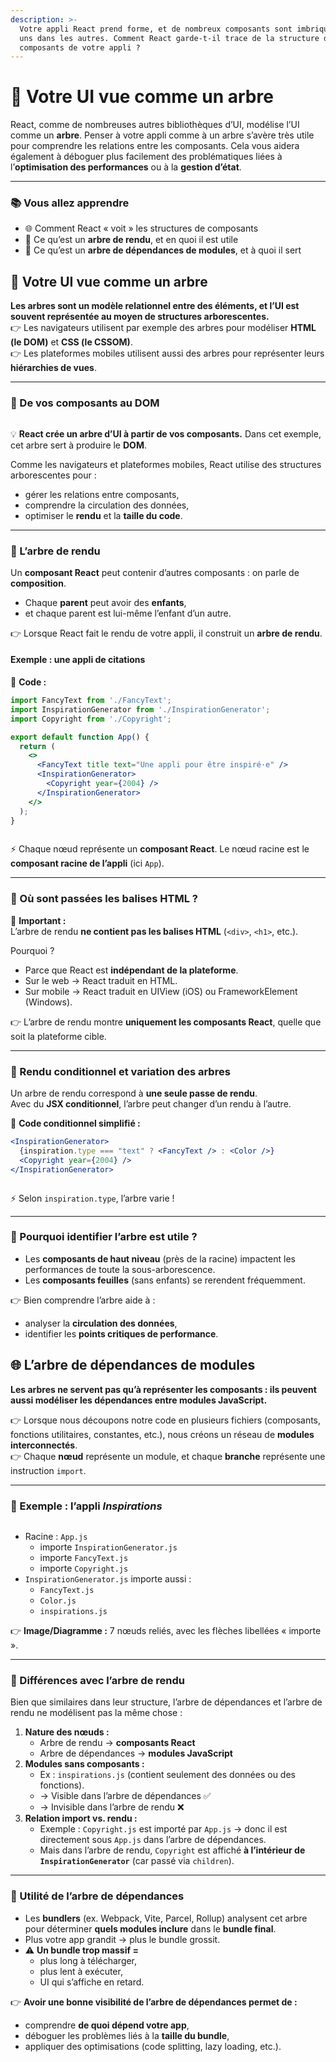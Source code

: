 ```yaml
---
description: >-
  Votre appli React prend forme, et de nombreux composants sont imbriqués les
  uns dans les autres. Comment React garde-t-il trace de la structure de
  composants de votre appli ?
---
```


# 🌳 Votre UI vue comme un arbre

React, comme de nombreuses autres bibliothèques d’UI, modélise l’UI comme un **arbre**. Penser à votre appli comme à un arbre s’avère très utile pour comprendre les relations entre les composants. Cela vous aidera également à déboguer plus facilement des problématiques liées à l’**optimisation des performances** ou à la **gestion d’état**.

***

### 📚 Vous allez apprendre

* 🌐 Comment React « voit » les structures de composants
* 🌲 Ce qu’est un **arbre de rendu**, et en quoi il est utile
* 🔗 Ce qu’est un **arbre de dépendances de modules**, et à quoi il sert

## 🌳 Votre UI vue comme un arbre

**Les arbres sont un modèle relationnel entre des éléments, et l’UI est souvent représentée au moyen de structures arborescentes.**\
👉 Les navigateurs utilisent par exemple des arbres pour modéliser **HTML (le DOM)** et **CSS (le CSSOM)**.\
👉 Les plateformes mobiles utilisent aussi des arbres pour représenter leurs **hiérarchies de vues**.

***

### 🔹 De vos composants au DOM

<figure><img src="../.gitbook/assets/image (9) (1) (1).png" alt=""><figcaption></figcaption></figure>

💡 **React crée un arbre d’UI à partir de vos composants.** Dans cet exemple, cet arbre sert à produire le **DOM**.

Comme les navigateurs et plateformes mobiles, React utilise des structures arborescentes pour :

* gérer les relations entre composants,
* comprendre la circulation des données,
* optimiser le **rendu** et la **taille du code**.

***

### 🔹 L’arbre de rendu

Un **composant React** peut contenir d’autres composants : on parle de **composition**.

* Chaque **parent** peut avoir des **enfants**,
* et chaque parent est lui-même l’enfant d’un autre.

👉 Lorsque React fait le rendu de votre appli, il construit un **arbre de rendu**.

#### Exemple : une appli de citations

📌 **Code :**

```jsx
import FancyText from './FancyText';
import InspirationGenerator from './InspirationGenerator';
import Copyright from './Copyright';

export default function App() {
  return (
    <>
      <FancyText title text="Une appli pour être inspiré·e" />
      <InspirationGenerator>
        <Copyright year={2004} />
      </InspirationGenerator>
    </>
  );
}
```

<figure><img src="../.gitbook/assets/image (10) (1) (1).png" alt=""><figcaption></figcaption></figure>

⚡ Chaque nœud représente un **composant React**. Le nœud racine est le **composant racine de l’appli** (ici `App`).

***

### 🔹 Où sont passées les balises HTML ?

📌 **Important :**\
L’arbre de rendu **ne contient pas les balises HTML** (`<div>`, `<h1>`, etc.).

Pourquoi ?

* Parce que React est **indépendant de la plateforme**.
* Sur le web → React traduit en HTML.
* Sur mobile → React traduit en UIView (iOS) ou FrameworkElement (Windows).

👉 L’arbre de rendu montre **uniquement les composants React**, quelle que soit la plateforme cible.

***

### 🔹 Rendu conditionnel et variation des arbres

Un arbre de rendu correspond à **une seule passe de rendu**.\
Avec du **JSX conditionnel**, l’arbre peut changer d’un rendu à l’autre.

📌 **Code conditionnel simplifié :**

```jsx
<InspirationGenerator>
  {inspiration.type === "text" ? <FancyText /> : <Color />}
  <Copyright year={2004} />
</InspirationGenerator>
```

<figure><img src="../.gitbook/assets/image (11) (1) (1).png" alt=""><figcaption></figcaption></figure>

⚡ Selon `inspiration.type`, l’arbre varie !

***

### 🔹 Pourquoi identifier l’arbre est utile ?

* Les **composants de haut niveau** (près de la racine) impactent les performances de toute la sous-arborescence.
* Les **composants feuilles** (sans enfants) se rerendent fréquemment.

👉 Bien comprendre l’arbre aide à :

* analyser la **circulation des données**,
* identifier les **points critiques de performance**.

## 🌐 L’arbre de dépendances de modules

**Les arbres ne servent pas qu’à représenter les composants : ils peuvent aussi modéliser les dépendances entre modules JavaScript.**

👉 Lorsque nous découpons notre code en plusieurs fichiers (composants, fonctions utilitaires, constantes, etc.), nous créons un réseau de **modules interconnectés**.\
👉 Chaque **nœud** représente un module, et chaque **branche** représente une instruction `import`.

***

### 🔹 Exemple : l’appli _Inspirations_

<figure><img src="../.gitbook/assets/image (12) (1) (1).png" alt=""><figcaption></figcaption></figure>

* Racine : `App.js`
  * importe `InspirationGenerator.js`
  * importe `FancyText.js`
  * importe `Copyright.js`
* `InspirationGenerator.js` importe aussi :
  * `FancyText.js`
  * `Color.js`
  * `inspirations.js`

👉 **Image/Diagramme :** 7 nœuds reliés, avec les flèches libellées « importe ».

***

### 🔹 Différences avec l’arbre de rendu

Bien que similaires dans leur structure, l’arbre de dépendances et l’arbre de rendu ne modélisent pas la même chose :

1. **Nature des nœuds :**
   * Arbre de rendu → **composants React**
   * Arbre de dépendances → **modules JavaScript**
2. **Modules sans composants :**
   * Ex : `inspirations.js` (contient seulement des données ou des fonctions).
   * → Visible dans l’arbre de dépendances ✅
   * → Invisible dans l’arbre de rendu ❌
3. **Relation import vs. rendu :**
   * Exemple : `Copyright.js` est importé par `App.js` → donc il est directement sous `App.js` dans l’arbre de dépendances.
   * Mais dans l’arbre de rendu, `Copyright` est affiché **à l’intérieur de `InspirationGenerator`** (car passé via `children`).

***

### 🔹 Utilité de l’arbre de dépendances

* Les **bundlers** (ex. Webpack, Vite, Parcel, Rollup) analysent cet arbre pour déterminer **quels modules inclure** dans le **bundle final**.
* Plus votre app grandit → plus le bundle grossit.
* ⚠️ **Un bundle trop massif =**
  * plus long à télécharger,
  * plus lent à exécuter,
  * UI qui s’affiche en retard.

👉 **Avoir une bonne visibilité de l’arbre de dépendances permet de :**

* comprendre **de quoi dépend votre app**,
* déboguer les problèmes liés à la **taille du bundle**,
* appliquer des optimisations (code splitting, lazy loading, etc.).
